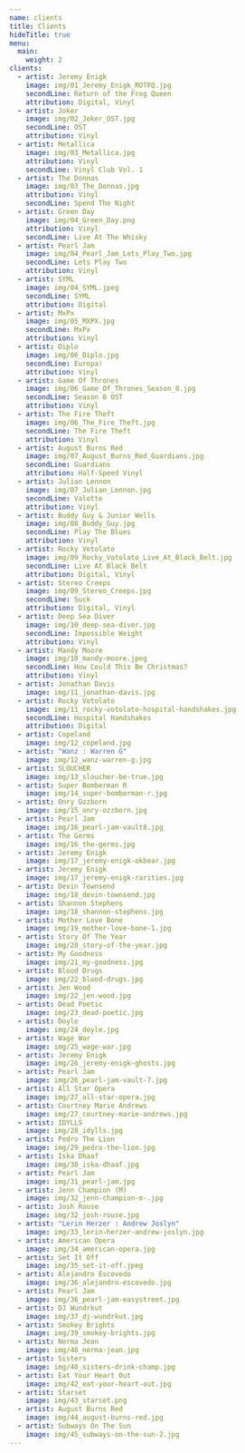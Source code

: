 ```yaml
---
name: clients
title: Clients
hideTitle: true
menu:
  main:
    weight: 2
clients:
  - artist: Jeremy Enigk
    image: img/01_Jeremy_Enigk_ROTFQ.jpg
    secondLine: Return of the Frog Queen
    attribution: Digital, Vinyl
  - artist: Joker
    image: img/02_Joker_OST.jpg
    secondLine: OST
    attribution: Vinyl
  - artist: Metallica
    image: img/03_Metallica.jpg
    attribution: Vinyl
    secondLine: Vinyl Club Vol. 1
  - artist: The Donnas
    image: img/03_The_Donnas.jpg
    attribution: Vinyl
    secondLine: Spend The Night
  - artist: Green Day
    image: img/04_Green_Day.png
    attribution: Vinyl
    secondLine: Live At The Whisky
  - artist: Pearl Jam
    image: img/04_Pearl_Jam_Lets_Play_Two.jpg
    secondLine: Lets Play Two
    attribution: Vinyl
  - artist: SYML
    image: img/04_SYML.jpeg
    secondLine: SYML
    attribution: Digital
  - artist: MxPx
    image: img/05_MXPX.jpg
    secondLine: MxPx
    attribution: Vinyl
  - artist: Diplo
    image: img/06_Diplo.jpg
    secondLine: Europa!
    attribution: Vinyl
  - artist: Game Of Thrones
    image: img/06_Game_Of_Thrones_Season_8.jpg
    secondLine: Season 8 OST
    attribution: Vinyl
  - artist: The Fire Theft
    image: img/06_The_Fire_Theft.jpg
    secondLine: The Fire Theft
    attribution: Vinyl
  - artist: August Burns Red
    image: img/07_August_Burns_Red_Guardians.jpg
    secondLine: Guardians
    attribution: Half-Speed Vinyl
  - artist: Julian Lennon
    image: img/07_Julian_Lennon.jpg
    secondLine: Valotte
    attribution: Vinyl
  - artist: Buddy Guy & Junior Wells
    image: img/08_Buddy_Guy.jpg
    secondLine: Play The Blues
    attribution: Vinyl
  - artist: Rocky Votolato
    image: img/09_Rocky_Votolato_Live_At_Black_Belt.jpg
    secondLine: Live At Black Belt
    attribution: Digital, Vinyl
  - artist: Stereo Creeps
    image: img/09_Stereo_Creeps.jpg
    secondLine: Suck
    attribution: Digital, Vinyl
  - artist: Deep Sea Diver
    image: img/10_deep-sea-diver.jpg
    secondLine: Impossible Weight
    attribution: Vinyl
  - artist: Mandy Moore
    image: img/10_mandy-moore.jpeg
    secondLine: How Could This Be Christmas?
    attribution: Vinyl
  - artist: Jonathan Davis
    image: img/11_jonathan-davis.jpg
  - artist: Rocky Votolato
    image: img/11_rocky-votolato-hospital-handshakes.jpg
    secondLine: Hospital Handshakes
    attribution: Digital
  - artist: Copeland
    image: img/12_copeland.jpg
  - artist: "Wanz : Warren G"
    image: img/12_wanz-warren-g.jpg
  - artist: SLOUCHER
    image: img/13_sloucher-be-true.jpg
  - artist: Super Bomberman R
    image: img/14_super-bomberman-r.jpg
  - artist: Onry Ozzborn
    image: img/15_onry-ozzborn.jpg
  - artist: Pearl Jam
    image: img/16_pearl-jam-vault8.jpg
  - artist: The Germs
    image: img/16_the-germs.jpg
  - artist: Jeremy Enigk
    image: img/17_jeremy-enigk-okbear.jpg
  - artist: Jeremy Enigk
    image: img/17_jeremy-enigk-rarities.jpg
  - artist: Devin Townsend
    image: img/18_devin-townsend.jpg
  - artist: Shannon Stephens
    image: img/18_shannon-stephens.jpg
  - artist: Mother Love Bone
    image: img/19_mother-love-bone-1.jpg
  - artist: Story Of The Year
    image: img/20_story-of-the-year.jpg
  - artist: My Goodness
    image: img/21_my-goodness.jpg
  - artist: Blood Drugs
    image: img/22_blood-drugs.jpg
  - artist: Jen Wood
    image: img/22_jen-wood.jpg
  - artist: Dead Poetic
    image: img/23_dead-poetic.jpg
  - artist: Doyle
    image: img/24_doyle.jpg
  - artist: Wage War
    image: img/25_wage-war.jpg
  - artist: Jeremy Enigk
    image: img/26_jeremy-enigk-ghosts.jpg
  - artist: Pearl Jam
    image: img/26_pearl-jam-vault-7.jpg
  - artist: All Star Opera
    image: img/27_all-star-opera.jpg
  - artist: Courtney Marie Andrews
    image: img/27_courtney-marie-andrews.jpg
  - artist: IDYLLS
    image: img/28_idylls.jpg
  - artist: Pedro The Lion
    image: img/29_pedro-the-lion.jpg
  - artist: Iska Dhaaf
    image: img/30_iska-dhaaf.jpg
  - artist: Pearl Jam
    image: img/31_pearl-jam.jpg
  - artist: Jenn Champion (M)
    image: img/32_jenn-champion-m-.jpg
  - artist: Josh Rouse
    image: img/32_josh-rouse.jpg
  - artist: "Lerin Herzer : Andrew Joslyn"
    image: img/33_lerin-herzer-andrew-joslyn.jpg
  - artist: American Opera
    image: img/34_american-opera.jpg
  - artist: Set It Off
    image: img/35_set-it-off.jpeg
  - artist: Alejandro Escovedo
    image: img/36_alejandro-escovedo.jpg
  - artist: Pearl Jam
    image: img/36_pearl-jam-easystreet.jpg
  - artist: DJ Wundrkut
    image: img/37_dj-wundrkut.jpg
  - artist: Smokey Brights
    image: img/39_smokey-brights.jpg
  - artist: Norma Jean
    image: img/40_norma-jean.jpg
  - artist: Sisters
    image: img/40_sisters-drink-champ.jpg
  - artist: Eat Your Heart Out
    image: img/42_eat-your-heart-out.jpg
  - artist: Starset
    image: img/43_starset.png
  - artist: August Burns Red
    image: img/44_august-burns-red.jpg
  - artist: Subways On The Sun
    image: img/45_subways-on-the-sun-2.jpg
---
```

